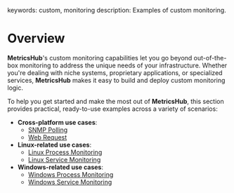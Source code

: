 keywords: custom, monitoring
description: Examples of custom monitoring.

# Overview

<!-- MACRO{toc|fromDepth=1|toDepth=1|id=toc} -->

**MetricsHub**'s custom monitoring capabilities let you go beyond out-of-the-box monitoring to address the unique needs of your infrastructure. Whether you're dealing with niche systems, proprietary applications, or specialized services, **MetricsHub** makes it easy to build and deploy custom monitoring logic.

To help you get started and make the most out of **MetricsHub**, this section provides practical, ready-to-use examples across a variety of scenarios:

* **Cross-platform use cases**:
  * [SNMP Polling](./snmp-polling.md)
  * [Web Request](./web-request.md)
* **Linux-related use cases**:
  * [Linux Process Monitoring](./linux-process.md)
  * [Linux Service Monitoring](./linux-service.md)
* **Windows-related use cases**:
  * [Windows Process Monitoring](./windows-process.md)
  * [Windows Service Monitoring](./windows-service.md)
